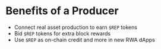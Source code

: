 # Benefits of a Producer

- Connect real asset production to earn `$REP` tokens
- Bid `$REP` tokens for extra block rewards
- Use `$REP` as on-chain credit and more in new RWA dApps
